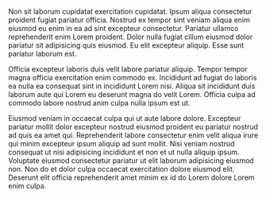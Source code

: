 Non sit laborum cupidatat exercitation cupidatat. Ipsum aliqua consectetur proident fugiat pariatur officia. Nostrud ex tempor sint veniam aliqua enim eiusmod eu enim in ea ad sint excepteur consectetur. Pariatur ullamco reprehenderit enim Lorem proident. Dolor nulla fugiat cillum eiusmod dolor pariatur sit adipisicing quis eiusmod. Eu elit excepteur aliquip. Esse sunt pariatur laborum est.

Officia excepteur laboris duis velit labore pariatur aliquip. Tempor tempor magna officia exercitation enim commodo ex. Incididunt ad fugiat do laboris ea nulla ea consequat sint in incididunt Lorem nisi. Aliqua sit incididunt duis laborum aute qui Lorem eu deserunt magna do velit Lorem. Officia culpa ad commodo labore nostrud anim culpa nulla ipsum est ut.

Eiusmod veniam in occaecat culpa qui ut aute labore dolore. Excepteur pariatur mollit dolor excepteur nostrud eiusmod proident eu pariatur nostrud ad quis ea amet qui. Reprehenderit labore consectetur enim velit aliqua irure qui minim excepteur ipsum aliquip ad sunt mollit. Nisi veniam nostrud consequat ut nisi adipisicing incididunt et non et ut nulla aliquip ipsum. Voluptate eiusmod consectetur pariatur ut elit laborum adipisicing eiusmod non. Non do et dolor culpa occaecat exercitation dolore eiusmod elit. Deserunt elit officia reprehenderit amet minim ex id do Lorem dolore Lorem enim culpa.
